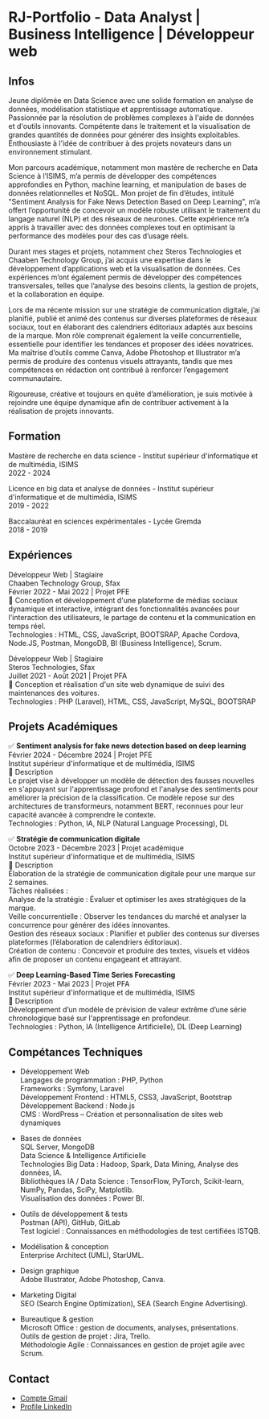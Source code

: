 # RJ-Portfolio - Data Analyst | Business Intelligence | Développeur web

## Infos
Jeune diplômée en Data Science avec une solide formation en analyse de données, modélisation statistique et apprentissage automatique. Passionnée par la résolution de problèmes complexes à l'aide de données et d'outils innovants. Compétente dans le traitement et la visualisation de grandes quantités de données pour générer des insights exploitables. Enthousiaste à l'idée de contribuer à des projets novateurs dans un environnement stimulant.

Mon parcours académique, notamment mon mastère de recherche en Data Science à l’ISIMS, m’a permis de développer des compétences approfondies en Python, machine learning, et manipulation de bases de données relationnelles et NoSQL. Mon projet de fin d’études, intitulé "Sentiment Analysis for Fake News Detection Based on Deep Learning", m’a offert l’opportunité de concevoir un modèle robuste utilisant le traitement du langage naturel (NLP) et des réseaux de neurones. Cette expérience m’a appris à travailler avec des données complexes tout en optimisant la performance des modèles pour des cas d’usage réels.

Durant mes stages et projets, notamment chez Steros Technologies et Chaaben Technology Group, j’ai acquis une expertise dans le développement d’applications web et la visualisation de données. Ces expériences m’ont également permis de développer des compétences transversales, telles que l’analyse des besoins clients, la gestion de projets, et la collaboration en équipe.

Lors de ma récente mission sur une stratégie de communication digitale, j’ai planifié, publié et animé des contenus sur diverses plateformes de réseaux sociaux, tout en élaborant des calendriers éditoriaux adaptés aux besoins de la marque. Mon rôle comprenait également la veille concurrentielle, essentielle pour identifier les tendances et proposer des idées novatrices. Ma maîtrise d’outils comme Canva, Adobe Photoshop et Illustrator m’a permis de produire des contenus visuels attrayants, tandis que mes compétences en rédaction ont contribué à renforcer l’engagement communautaire.

Rigoureuse, créative et toujours en quête d’amélioration, je suis motivée à rejoindre une équipe dynamique afin de contribuer activement à la réalisation de projets innovants.

## Formation
Mastère de recherche en data science -
Institut supérieur d'informatique et de multimédia, ISIMS                  
2022 - 2024

Licence en big data et analyse de données -
Institut supérieur d'informatique et de multimédia, ISIMS                  
2019 - 2022

Baccalauréat en sciences expérimentales -
Lycée Gremda                                             
2018 - 2019

## Expériences

Développeur Web | Stagiaire                                                            
Chaaben Technology Group, Sfax                                                           
Février 2022 - Mai 2022 | Projet PFE                                                                 
:dart: Conception et développement d'une plateforme de médias sociaux dynamique et interactive, intégrant des fonctionnalités avancées pour l'interaction des utilisateurs, le partage de contenu et la communication en temps réel.                                                                                                   
Technologies : HTML, CSS, JavaScript, BOOTSRAP, Apache Cordova, Node.JS, Postman, MongoDB, BI (Business Intelligence), Scrum.

Développeur Web | Stagiaire                                                           
Steros Technologies, Sfax                                                                        
Juillet 2021 - Août 2021 | Projet PFA                                                               
:dart: Conception et réalisation d'un site web dynamique de suivi des maintenances des voitures.                           
Technologies : PHP (Laravel), HTML, CSS, JavaScript, MySQL, BOOTSRAP

## Projets Académiques
:white_check_mark:	**Sentiment analysis for fake news detection based on deep learning**                                                                                     
Février 2024 - Décembre 2024 | Projet PFE                                                                                           
Institut supérieur d'informatique et de multimédia, ISIMS                                                                        
:memo: Description                                                                                                                                      
Le projet vise à développer un modèle de détection des fausses nouvelles en s'appuyant sur l'apprentissage profond et l'analyse des sentiments pour améliorer la précision de la classification.
Ce modèle repose sur des architectures de transformeurs, notamment BERT, reconnues pour leur capacité avancée à comprendre le contexte.               
Technologies : Python, IA, NLP (Natural Language Processing), DL                                                                        
                                                                                                                                        
:white_check_mark:	**Stratégie de communication digitale**                                                                                                                   
Octobre 2023 - Décembre 2023 | Projet académique                                                                                              
Institut supérieur d'informatique et de multimédia, ISIMS                                                                                                      
:memo:	Description                                                                                                                           
Élaboration de la stratégie de communication digitale pour une marque sur 2 semaines.                                                                  
Tâches réalisées :                                                                                                                          
Analyse de la stratégie : Évaluer et optimiser les axes stratégiques de la marque.                                                    
Veille concurrentielle : Observer les tendances du marché et analyser la concurrence pour générer des idées innovantes.                       
Gestion des réseaux sociaux : Planifier et publier des contenus sur diverses plateformes (l’élaboration de calendriers éditoriaux).             
Création de contenu : Concevoir et produire des textes, visuels et vidéos afin de proposer un contenu engageant et attrayant.              
                                                                                                                           
:white_check_mark:	**Deep Learning-Based Time Series Forecasting**                                                                                                                           
Février 2023 - Mai 2023 | Projet PFA                                                                                                                            
Institut supérieur d'informatique et de multimédia, ISIMS                                                                                 
:memo:	Description                                                                                                                           
Développement d’un modèle de prévision de valeur extrême d’une série chronologique basé sur l'apprentissage en profondeur.           
Technologies : Python, IA (Intelligence Artificielle), DL (Deep Learning)                                                            
                                                                                                                                  
## Compétances Techniques
- Développement Web                                                            
Langages de programmation : PHP, Python                                                                                                                                            
Frameworks : Symfony, Laravel                                                                          
Développement Frontend : HTML5, CSS3, JavaScript, Bootstrap                                                                    
Développement Backend : Node.js                                                                                               
CMS : WordPress – Création et personnalisation de sites web dynamiques                                                                                 
                                                                                                             
- Bases de données                                                                                               
SQL Server, MongoDB                                                                                                            
Data Science & Intelligence Artificielle                                                                              
Technologies Big Data : Hadoop, Spark, Data Mining, Analyse des données, IA.                                                      
Bibliothèques IA / Data Science : TensorFlow, PyTorch, Scikit-learn, NumPy, Pandas, SciPy, Matplotlib.                            
Visualisation des données : Power BI.                                                                                   
                                                                                                                               
- Outils de développement & tests                                                                                                
Postman (API), GitHub, GitLab                                                                                           
Test logiciel : Connaissances en méthodologies de test certifiées ISTQB.                                                                   
                                                                                                                                    
- Modélisation & conception                                                                                                          
Enterprise Architect (UML), StarUML.                                                                                                      
                                                                                                                                
- Design graphique                                                                                                                  
Adobe Illustrator, Adobe Photoshop, Canva.                                                                                        
                                                                                                                                 
- Marketing Digital                                                                                                              
SEO (Search Engine Optimization), SEA (Search Engine Advertising).                                                               
                                                                                                                                
- Bureautique & gestion                                                                                                            
Microsoft Office : gestion de documents, analyses, présentations.                                                                
Outils de gestion de projet : Jira, Trello.                                                                                      
Méthodologie Agile : Connaissances en gestion de projet agile avec Scrum.                                                                      
                                                                                                                                        
## Contact                                                                                                                     
* [Compte Gmail](Ranajarraya776@gmail.com)
* [Profile LinkedIn](www.linkedin.com/in/rana-jarraya-760895204)
